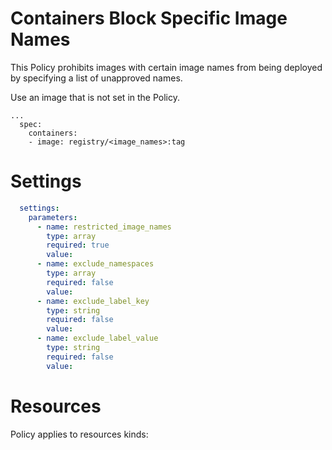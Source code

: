 # Containers Block Specific Image Names

This Policy prohibits images with certain image names from being deployed by specifying a list of unapproved names. 


Use an image that is not set in the Policy. 
```
...
  spec:
    containers:
    - image: registry/<image_names>:tag
```


# Settings
```yaml
  settings:
    parameters:
      - name: restricted_image_names
        type: array
        required: true
        value:
      - name: exclude_namespaces
        type: array
        required: false
        value:
      - name: exclude_label_key
        type: string
        required: false
        value:
      - name: exclude_label_value
        type: string
        required: false
        value:
```

# Resources
Policy applies to resources kinds:

